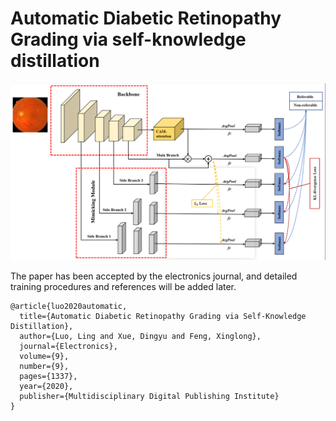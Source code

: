 # Automatic Diabetic Retinopathy Grading via self-knowledge distillation

![SKD Architecture](framework.png)

The paper has been accepted by the electronics journal, and detailed training procedures and references will be added later.


```
@article{luo2020automatic,
  title={Automatic Diabetic Retinopathy Grading via Self-Knowledge Distillation},
  author={Luo, Ling and Xue, Dingyu and Feng, Xinglong},
  journal={Electronics},
  volume={9},
  number={9},
  pages={1337},
  year={2020},
  publisher={Multidisciplinary Digital Publishing Institute}
}
```
